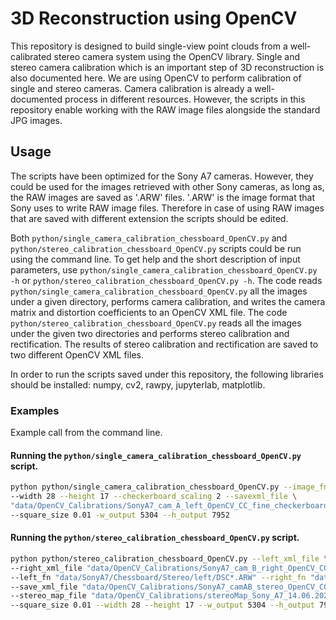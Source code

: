 # 3D Reconstruction using OpenCV 
This repository is designed to build single-view point clouds from a well-calibrated stereo camera system using the OpenCV library. Single and stereo camera calibration which is an important step of 3D reconstruction is also documented here. We are using OpenCV to perform calibration of single and stereo cameras. Camera calibration is already a well-documented process in different resources. However, the scripts in this repository enable working with the RAW image files alongside the standard JPG images.

## Usage
The scripts have been optimized for the Sony A7 cameras. However, they could be used for the images retrieved with other Sony cameras, as long as, the RAW images are saved as '.ARW' files. '.ARW' is the image format that Sony uses to write RAW image files. Therefore in case of using RAW images that are saved with different extension the scripts should be edited. 

Both `python/single_camera_calibration_chessboard_OpenCV.py` and `python/stereo_calibration_chessboard_OpenCV.py` scripts could be run using the command line. To get help and the short description of input parameters, use `python/single_camera_calibration_chessboard_OpenCV.py -h` or `python/stereo_calibration_chessboard_OpenCV.py -h`. The code reads `python/single_camera_calibration_chessboard_OpenCV.py` all the images under a given directory, performs camera calibration, and writes the camera matrix and distortion coefficients to an OpenCV XML file. The code `python/stereo_calibration_chessboard_OpenCV.py` reads all the images under the given two directories and performs stereo calibration and rectification. The results of stereo calibration and rectification are saved to two different OpenCV XML files.

In order to run the scripts saved under this repository, the following libraries should be installed:
numpy, cv2, rawpy, jupyterlab, matplotlib.

### Examples

Example call from the command line.

#### Running the `python/single_camera_calibration_chessboard_OpenCV.py` script.
```bash
python python/single_camera_calibration_chessboard_OpenCV.py --image_fn "data/SonyA7/Chessboard/Single/left/DSC*.ARW" \
--width 28 --height 17 --checkerboard_scaling 2 --savexml_file \
"data/OpenCV_Calibrations/SonyA7_cam_A_left_OpenCV_CC_fine_checkerboard_portrait_ARW_20Oct2023.xml" \
--square_size 0.01 -w_output 5304 --h_output 7952
```
#### Running the `python/stereo_calibration_chessboard_OpenCV.py` script.
```bash
python python/stereo_calibration_chessboard_OpenCV.py --left_xml_file \ "data/OpenCV_Calibrations/SonyA7_cam_A_left_OpenCV_CC_fine_checkerboard_portrait_ARW_20Oct2023.xml" \
--right_xml_file "data/OpenCV_Calibrations/SonyA7_cam_B_right_OpenCV_CC_fine_checkerboard_portrait_ARW_17Apr2023.xml" \
--left_fn "data/SonyA7/Chessboard/Stereo/left/DSC*.ARW" --right_fn "data/SonyA7/Chessboard/Stereo/right/DSC*.ARW" \
--save_xml_file "data/OpenCV_Calibrations/SonyA7_camAB_stereo_OpenCV_CC_fine_checkerboard_portrait_ARW_14Jun2023.xml" \
--stereo_map_file "data/OpenCV_Calibrations/stereoMap_Sony_A7_14.06.2023.xml" --checkerboard_scaling 2 \
--square_size 0.01 --width 28 --height 17 --w_output 5304 --h_output 7952
```

